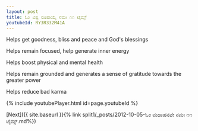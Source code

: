 ```yaml
---
layout: post
title: ಓಂ ವಿಶ್ವ ರೂಪಾಯೈ ನಮಃ ೧೧ ಟೈಮ್ಸ್
youtubeId: RY3R332M41A
---
```

 
 
Helps get goodness, bliss and peace and God's blessings
 
Helps remain focused, help generate inner energy 
 
Helps boost physical and mental health 
 
Helps remain grounded and generates a sense of gratitude towards the greater power 
 
Helps reduce bad karma
 
 
 
 


{% include youtubePlayer.html id=page.youtubeId %}
 
[Next]({{ site.baseurl }}{% link  split1/_posts/2012-10-05-ಓಂ ಮಹಾಹನವೇ ನಮಃ ೧೧ ಟೈಮ್ಸ್.md%})
 
